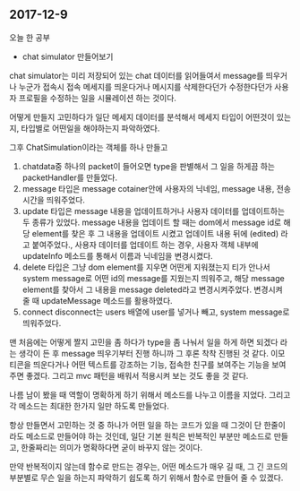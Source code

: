 ## 2017-12-9

오늘 한 공부
- chat simulator 만들어보기

chat simulator는 미리 저장되어 있는 chat 데이터를 읽어들여서 message를 띄우거나 누군가 접속시 접속 메세지를 띄운다거나 메시지를 삭제한다던가 수정한다던가 사용자 프로필을 수정하는 일을 시뮬레이션 하는 것이다.

어떻게 만들지 고민하다가 일단 메세지 데이터를 분석해서 메세지 타입이 어떤것이 있는지, 타입별로 어떤일을 해야하는지 파악하였다.

그후 ChatSimulation이라는 객체를 하나 만들고
1. chatdata중 하나의 packet이 들어오면 type을 판별해서 그 일을 하게끔 하는 packetHandler를 만들었다.
2. message 타입은 message cotainer안에 사용자의 닉네임, message 내용, 전송 시간을 띄워주었다.
3. update 타입은 message 내용을 업데이트하거나 사용자 데이터를 업데이트하는 두 종류가 있었다. message 내용을 업데이트 할 때는 dom에서 message id로 해당 element를 찾은 후 그 내용을 업데이트 시켰고 업데이트 내용 뒤에 (edited) 라고 붙여주었다., 사용자 데이터를 업데이트 하는 경우, 사용자 객체 내부에 updateInfo 메소드를 통해서 이름과 닉네임을 변경시켰다.
4. delete 타입은 그냥 dom element를 지우면 어떤게 지워졌는지 티가 안나서 system message로 어떤 id의 message를 지웠는지 띄워주고, 해당 message element를 찾아서 그 내용을 message deleted라고 변경시켜주었다. 변경시켜 줄 때 updateMessage 메소드를 활용하였다.
5. connect disconnect는 users 배열에 user를 넣거나 빼고, system message로 띄워주었다.

맨 처음에는 어떻게 짤지 고민을 좀 하다가 type을 좀 나눠서 일을 하게 하면 되겠다 라는 생각이 든 후 message 띄우기부터 진행 하니까 그 후론 착착 진행된 것 같다. 이모티콘을 띄운다거나 어떤 텍스트를 강조하는 기능, 접속한 친구를 보여주는 기능을 보여주면 좋겠다. 그리고 mvc 패턴을 배워서 적용시켜 보는 것도 좋을 것 같다.

나름 남이 봤을 때 역할이 명확하게 하기 위해서 메소드를 나누고 이름을 지었다. 그리고 각 메소드는 최대한 한가지 일만 하도록 만들었다.

항상 만들면서 고민하는 것 중 하나가 어떤 일을 하는 코드가 있을 때 그것이 단 한줄이라도 메소드로 만들어야 하는 것인데, 일단 기본 원칙은 반복적인 부분만 메소드로 만들고, 한줄짜리는 의미가 명확하다면 굳이 바꾸지 않는 것이다.

만약 반복적이지 않는데 함수로 만드는 경우는, 어떤 메소드가 매우 길 때, 그 긴 코드의 부분별로 무슨 일을 하는지 파악하기 쉽도록 하기 위해서 함수로 만들어 줄 수 있겠다.
